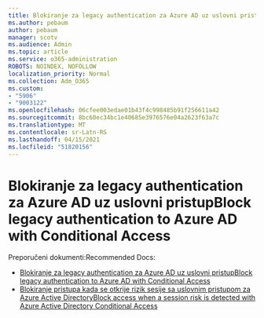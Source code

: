 ```yaml
---
title: Blokiranje za legacy authentication za Azure AD uz uslovni pristup
ms.author: pebaum
author: pebaum
manager: scotv
ms.audience: Admin
ms.topic: article
ms.service: o365-administration
ROBOTS: NOINDEX, NOFOLLOW
localization_priority: Normal
ms.collection: Adm_O365
ms.custom:
- "5906"
- "9003122"
ms.openlocfilehash: 06cfee003edae01b43f4c998485b91f256611a42
ms.sourcegitcommit: 8bc60ec34bc1e40685e3976576e04a2623f63a7c
ms.translationtype: MT
ms.contentlocale: sr-Latn-RS
ms.lasthandoff: 04/15/2021
ms.locfileid: "51820156"
---
```

# <a name="block-legacy-authentication-to-azure-ad-with-conditional-access"></a><span data-ttu-id="500ea-102">Blokiranje za legacy authentication za Azure AD uz uslovni pristup</span><span class="sxs-lookup"><span data-stu-id="500ea-102">Block legacy authentication to Azure AD with Conditional Access</span></span>

<span data-ttu-id="500ea-103">Preporučeni dokumenti:</span><span class="sxs-lookup"><span data-stu-id="500ea-103">Recommended Docs:</span></span>

- [<span data-ttu-id="500ea-104">Blokiranje za legacy authentication za Azure AD uz uslovni pristup</span><span class="sxs-lookup"><span data-stu-id="500ea-104">Block legacy authentication to Azure AD with Conditional Access</span></span>](https://docs.microsoft.com/azure/active-directory/conditional-access/block-legacy-authentication#next-steps)
- [<span data-ttu-id="500ea-105">Blokiranje pristupa kada se otkrije rizik sesije sa uslovnim pristupom za Azure Active Directory</span><span class="sxs-lookup"><span data-stu-id="500ea-105">Block access when a session risk is detected with Azure Active Directory Conditional Access</span></span>](https://docs.microsoft.com/azure/active-directory/conditional-access/app-sign-in-risk)
